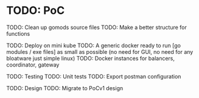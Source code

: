 # TODO: PoC

TODO: Clean up gomods source files
    TODO: Make a better structure for functions


TODO: Deploy on mini kube
    TODO: A generic docker ready to run [go modules / exe files] as small as possible (no need for GUI, no need for any bloatware just simple linux)
    TODO: Docker instances for balancers, coordinator, gateway

TODO: Testing
    TODO: Unit tests
    TODO: Export postman configuration


TODO: Design
    TODO: Migrate to PoCv1 design
